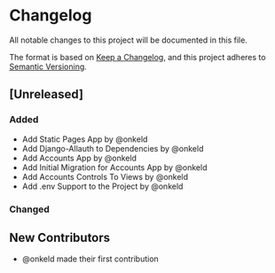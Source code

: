 # Changelog

All notable changes to this project will be documented in this file.

The format is based on [Keep a Changelog](https://keepachangelog.com/en/1.0.0/),
and this project adheres to [Semantic Versioning](https://semver.org/spec/v2.0.0.html).

## [Unreleased]

### Added

- Add Static Pages App by @onkeld
- Add Django-Allauth to Dependencies by @onkeld
- Add Accounts App by @onkeld
- Add Initial Migration for Accounts App by @onkeld
- Add Accounts Controls To Views by @onkeld
- Add .env Support to the Project by @onkeld

### Changed

## New Contributors

- @onkeld made their first contribution
